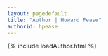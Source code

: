```yaml
---
layout: pagedefault
title: "Author | Howard Pease"
authorid: hpease
---
```

{% include loadAuthor.html %}
